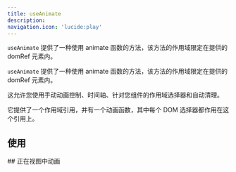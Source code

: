 ```yaml
---
title: useAnimate
description:
navigation.icon: 'lucide:play'
---
```


`useAnimate` 提供了一种使用 animate 函数的方法，该方法的作用域限定在提供的 domRef 元素内。

`useAnimate` 提供了一种使用 animate 函数的方法，该方法的作用域限定在提供的 domRef 元素内。

这允许您使用手动动画控制、时间轴、针对您组件的作用域选择器和自动清理。

它提供了一个作用域引用，并有一个动画函数，其中每个 DOM 选择器都作用在这个引用上。

## 使用
<ComponentPreview name="use-animate" />
## 正在视图中动画
<ComponentPreview name="scroll-animate" />
